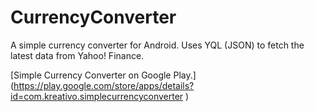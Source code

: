 CurrencyConverter
=================
A simple currency converter for Android. Uses YQL (JSON) to fetch the latest data from Yahoo! Finance.

[Simple Currency Converter on Google Play.] (https://play.google.com/store/apps/details?id=com.kreativo.simplecurrencyconverter
)

